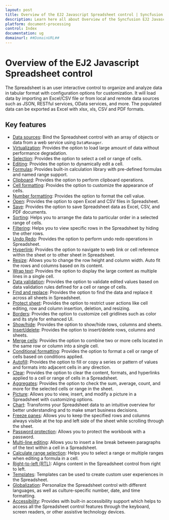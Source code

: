 ```yaml
---
layout: post
title: Overview of the EJ2 Javascript Spreadsheet control | Syncfusion
description: Learn here all about Overview of the Syncfusion EJ2 Javascript Spreadsheet control of Syncfusion Essential JS 2 and more.
platform: document-processing
control: Index 
documentation: ug
domainurl: ##DomainURL##
---
```


# Overview of the EJ2 Javascript Spreadsheet control

The Spreadsheet is an user interactive control to organize and analyze data in tabular format with configuration options for customization. It will load data by importing an Excel/CSV file or from local and remote data sources such as JSON, RESTful services, OData services, and more. The populated data can be exported as Excel with xlsx, xls, CSV and PDF formats.

## Key features

* [Data sources](data-binding): Bind the Spreadsheet control with an array of objects or data from a web service using `DataManager`.
* [Virtualization](scrolling#virtual-scrolling): Provides the option to load large amount of data without performance degradation.
* [Selection](selection): Provides the option to select a cell or range of cells.
* [Editing](editing): Provides the option to dynamically edit a cell.
* [Formulas](formulas): Provides built-in calculation library with pre-defined formulas and named range support.
* [Clipboard](clipboard): Provides the option to perform clipboard operations.
* [Cell formatting](formatting#text-and-cell-formatting): Provides the option to customize the appearance of cells.
* [Number formatting](formatting#number-formatting): Provides the option to format the cell value.
* [Open](open-save#open): Provides the option to open Excel and CSV files in Spreadsheet.
* [Save](open-save#save): Provides the option to save Spreadsheet data as Excel, CSV, and PDF documents.
* [Sorting](sort): Helps you to arrange the data to particular order in a selected range of cells.
* [Filtering](filter): Helps you to view specific rows in the Spreadsheet by hiding the other rows.
* [Undo Redo](undo-redo): Provides the option to perform undo redo operations in Spreadsheet.
* [Hyperlink](link): Provides the option to navigate to web link or cell reference within the sheet or to other sheet in Spreadsheet.
* [Resize](mobile-responsiveness): Allows you to change the row height and column width. Auto fit the rows and columns based on its content.
* [Wrap text](cell-range#wrap-text): Provides the option to display the large content as multiple lines in a single cell.
* [Data validation](cell-range#data-validation): Provides the option to validate edited values based on data validation rules defined for a cell or range of cells.
* [Find and replace](searching): Provides the option to find the data and replace it across all sheets in Spreadsheet.
* [Protect sheet](protect-sheet): Provides the option to restrict user actions like cell editing, row and column insertion, deletion, and resizing.
* [Borders](formatting#borders): Provides the option to customize cell gridlines such as color and its style for enhanced UI.
* [Show/hide](worksheet#sheet-visibility): Provides the option to show/hide rows, columns and sheets.
* [Insert/delete](rows-and-columns#insert): Provides the option to insert/delete rows, columns and sheets.
* [Merge cells](cell-range#merge-cells): Provides the option to combine two or more cells located in the same row or column into a single cell.
* [Conditional formatting](formatting#conditional-formatting): Provides the option to format a cell or range of cells based on conditions applied.
* [Autofill](cell-range#auto-fill): Provides the option to fill or copy a series or pattern of values and formats into adjacent cells in any direction.
* [Clear](cell-range#clear): Provides the option to clear the content, formats, and hyperlinks applied to a cell or range of cells in a Spreadsheet.
* [Aggregates](formulas): Provides the option to check the sum, average, count, and more for the selected cells or range in the sheet.
* [Picture](illustrations#image): Allows you to view, insert, and modify a picture in a Spreadsheet with customizing options.
* [Chart](illustrations#chart): Transforms your Spreadsheet data to an intuitive overview for better understanding and to make smart business decisions.
* [Freeze panes](freeze-pane): Allows you to keep the specified rows and columns always visible at the top and left side of the sheet while scrolling through the sheet.
* [Password protection](protect-sheet#protect-workbook): Allows you to protect the workbook with a password.
* [Multi-line editing](editing): Allows you to insert a line break between paragraphs of the text within a cell in a Spreadsheet.
* [Calculate range selection](selection): Helps you to select a range or multiple ranges when editing a formula in a cell.
* [Right-to-left (RTL)](global-local#right-to-left-rtl): Aligns content in the Spreadsheet control from right to left.
* [Templates](template): Templates can be used to create custom user experiences in the Spreadsheet.
* [Globalization](global-local): Personalize the Spreadsheet control with different languages, as well as culture-specific number, date, and time formatting.
* [Accessibility](accessibility): Provides with built-in accessibility support which helps to access all the Spreadsheet control features through the keyboard, screen readers, or other assistive technology devices.
